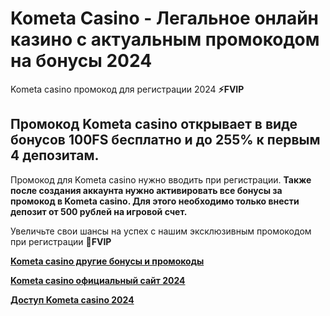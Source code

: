 # Kometa Casino - Легальное онлайн казино с актуальным промокодом на бонусы 2024

Kometa casino промокод для регистрации 2024 **⚡️FVIP**


## Промокод Kometa casino открывает в виде бонусов 100FS бесплатно и до 255% к первым 4 депозитам.

Промокод для Kometa casino нужно вводить при регистрации. **Также после создания аккаунта нужно активировать все бонусы за промокод в Kometa casino. Для этого необходимо только внести депозит от 500 рублей на игровой счет.**

Увеличьте свои шансы на успех с нашим эксклюзивным промокодом при регистрации **🍬FVIP**



**[Kometa casino другие бонусы и промокоды](https://linkcasino.ru/kometa_fvip)**

**[Kometa casino официальный сайт 2024](https://linkcasino.ru/kometa_fvip)**

**[Доступ Kometa casino 2024](https://linkcasino.ru/kometa_fvip)**
